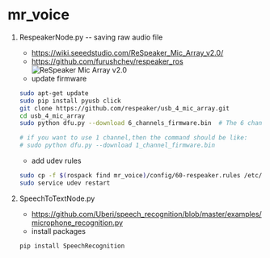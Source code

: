 # mr_voice

1. RespeakerNode.py -- saving raw audio file
   - https://wiki.seeedstudio.com/ReSpeaker_Mic_Array_v2.0/
   - https://github.com/furushchev/respeaker_ros
   ![ReSpeaker Mic Array v2.0](https://files.seeedstudio.com/wiki/ReSpeaker_Mic_Array_V2/img/Hardware%20Overview.png)
   - update firmware
   ```bash
   sudo apt-get update
   sudo pip install pyusb click
   git clone https://github.com/respeaker/usb_4_mic_array.git
   cd usb_4_mic_array
   sudo python dfu.py --download 6_channels_firmware.bin  # The 6 channels version 
   
   # if you want to use 1 channel,then the command should be like:
   # sudo python dfu.py --download 1_channel_firmware.bin
   ```
   - add udev rules
   ```bash
   sudo cp -f $(rospack find mr_voice)/config/60-respeaker.rules /etc/udev/rules.d/60-respeaker.rules
   sudo service udev restart
   ```

2. SpeechToTextNode.py
   - https://github.com/Uberi/speech_recognition/blob/master/examples/microphone_recognition.py
   - install packages
   ```bash
   pip install SpeechRecognition
   ```

